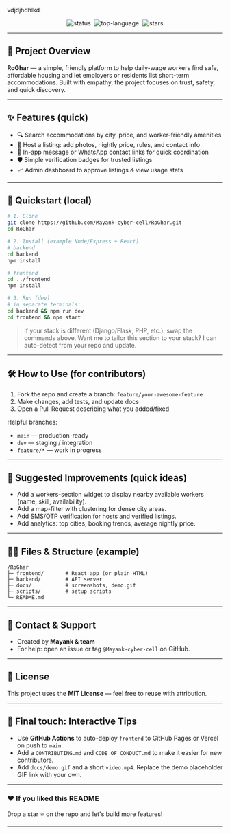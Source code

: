 vdjdjhdhlkd
<p align="center">
  <img src="https://img.shields.io/badge/status-alpha-orange" alt="status" />&nbsp;
  <img src="https://img.shields.io/github/languages/top/Mayank-cyber-cell/RoGhar" alt="top-language" />&nbsp;
  <img src="https://img.shields.io/github/stars/Mayank-cyber-cell/RoGhar?style=social" alt="stars" />
</p>

---

## 🎯 Project Overview

**RoGhar** — a simple, friendly platform to help daily-wage workers find safe, affordable housing and let employers or residents list short-term accommodations. Built with empathy, the project focuses on trust, safety, and quick discovery.

---

## ✨ Features (quick)

- 🔍 Search accommodations by city, price, and worker-friendly amenities  
- 📝 Host a listing: add photos, nightly price, rules, and contact info  
- 💬 In-app message or WhatsApp contact links for quick coordination  
- 🛡️ Simple verification badges for trusted listings  
- 📈 Admin dashboard to approve listings & view usage stats

---


## 🧭 Quickstart (local)

```bash
# 1. Clone
git clone https://github.com/Mayank-cyber-cell/RoGhar.git
cd RoGhar

# 2. Install (example Node/Express + React)
# backend
cd backend
npm install

# frontend
cd ../frontend
npm install

# 3. Run (dev)
# in separate terminals:
cd backend && npm run dev
cd frontend && npm start
```

> If your stack is different (Django/Flask, PHP, etc.), swap the commands above. Want me to tailor this section to your stack? I can auto-detect from your repo and update.

---

## 🛠️ How to Use (for contributors)

1. Fork the repo and create a branch: `feature/your-awesome-feature`  
2. Make changes, add tests, and update docs  
3. Open a Pull Request describing what you added/fixed

Helpful branches:
- `main` — production-ready
- `dev` — staging / integration
- `feature/*` — work in progress

---

## 🧩 Suggested Improvements (quick ideas)

- Add a workers-section widget to display nearby available workers (name, skill, availability).  
- Add a map-filter with clustering for dense city areas.  
- Add SMS/OTP verification for hosts and verified listings.  
- Add analytics: top cities, booking trends, average nightly price.

---

## 🧑‍💻 Files & Structure (example)

```
/RoGhar
├─ frontend/       # React app (or plain HTML)
├─ backend/        # API server
├─ docs/           # screenshots, demo.gif
├─ scripts/        # setup scripts
└─ README.md
```

---

## 💬 Contact & Support

- Created by **Mayank & team**  
- For help: open an issue or tag `@Mayank-cyber-cell` on GitHub.

---

## 📜 License

This project uses the **MIT License** — feel free to reuse with attribution.

---

## 🙌 Final touch: Interactive Tips

- Use **GitHub Actions** to auto-deploy `frontend` to GitHub Pages or Vercel on push to `main`.  
- Add a `CONTRIBUTING.md` and `CODE_OF_CONDUCT.md` to make it easier for new contributors.  
- Add `docs/demo.gif` and a short `video.mp4`. Replace the demo placeholder GIF link with your own.

---

### ❤️ If you liked this README
Drop a star ⭐ on the repo and let's build more features!

---

